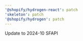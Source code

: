 ```yaml
---
'@shopify/hydrogen-react': patch
'skeleton': patch
'@shopify/hydrogen': patch
---
```


Update to 2024-10 SFAPI
